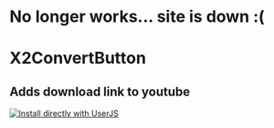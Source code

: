 # **No longer works... site is down :(**

# X2ConvertButton

## Adds download link to youtube

[![Install directly with UserJS](https://img.shields.io/badge/Install%20directly%20with-UserJS-%233daee9?style=for-the-badge&color=blueviolet)](https://moosedookie.github.io/CustomUserScripts/X2ConvertButton/X2ConvertButton.user.js)